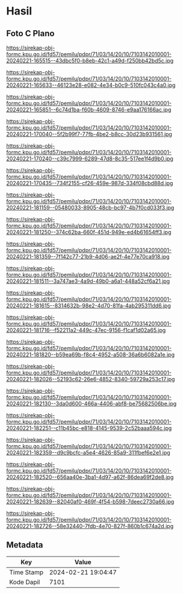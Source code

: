 # Hasil

## Foto C Plano

https://sirekap-obj-formc.kpu.go.id/fd57/pemilu/pdpr/71/03/14/20/10/7103142010001-20240221-165515--43dbc5f0-b8eb-42c1-a49d-f250bb42bd5c.jpg

https://sirekap-obj-formc.kpu.go.id/fd57/pemilu/pdpr/71/03/14/20/10/7103142010001-20240221-165633--46123e28-e082-4e34-b0c9-510fc043c4a0.jpg

https://sirekap-obj-formc.kpu.go.id/fd57/pemilu/pdpr/71/03/14/20/10/7103142010001-20240221-165851--6c74d1ba-f60b-4609-8746-e9aa176166ac.jpg

https://sirekap-obj-formc.kpu.go.id/fd57/pemilu/pdpr/71/03/14/20/10/7103142010001-20240221-170040--5f2b99f7-77fb-4be2-b8cc-30d23b931561.jpg

https://sirekap-obj-formc.kpu.go.id/fd57/pemilu/pdpr/71/03/14/20/10/7103142010001-20240221-170240--c39c7999-6289-47d8-8c35-517ee1f4d9b0.jpg

https://sirekap-obj-formc.kpu.go.id/fd57/pemilu/pdpr/71/03/14/20/10/7103142010001-20240221-170435--734f2155-cf26-459e-987d-334f08cbd88d.jpg

https://sirekap-obj-formc.kpu.go.id/fd57/pemilu/pdpr/71/03/14/20/10/7103142010001-20240221-181159--05480033-8905-48cb-bc97-4b7f0cd033f3.jpg

https://sirekap-obj-formc.kpu.go.id/fd57/pemilu/pdpr/71/03/14/20/10/7103142010001-20240221-181250--374c62ba-660f-451d-949e-ed4b61654ff3.jpg

https://sirekap-obj-formc.kpu.go.id/fd57/pemilu/pdpr/71/03/14/20/10/7103142010001-20240221-181359--7f142c77-21b9-4d06-ae2f-4e77e70ca918.jpg

https://sirekap-obj-formc.kpu.go.id/fd57/pemilu/pdpr/71/03/14/20/10/7103142010001-20240221-181511--3a747ae3-4a9d-49b0-a6a1-448a52cf6a21.jpg

https://sirekap-obj-formc.kpu.go.id/fd57/pemilu/pdpr/71/03/14/20/10/7103142010001-20240221-181615--8314632b-98e2-4d70-81fa-4ab295311dd6.jpg

https://sirekap-obj-formc.kpu.go.id/fd57/pemilu/pdpr/71/03/14/20/10/7103142010001-20240221-181716--f52211a2-449c-47ec-9156-f1caf1d02a65.jpg

https://sirekap-obj-formc.kpu.go.id/fd57/pemilu/pdpr/71/03/14/20/10/7103142010001-20240221-181820--b59ea69b-f8c4-4952-a508-36a6b6082a1e.jpg

https://sirekap-obj-formc.kpu.go.id/fd57/pemilu/pdpr/71/03/14/20/10/7103142010001-20240221-182026--52193c62-26e6-4852-8340-59729a253c17.jpg

https://sirekap-obj-formc.kpu.go.id/fd57/pemilu/pdpr/71/03/14/20/10/7103142010001-20240221-182130--3da0d600-466a-4406-abf8-be75682506be.jpg

https://sirekap-obj-formc.kpu.go.id/fd57/pemilu/pdpr/71/03/14/20/10/7103142010001-20240221-182251--c11b45bc-e818-4145-9539-2c52baaa594c.jpg

https://sirekap-obj-formc.kpu.go.id/fd57/pemilu/pdpr/71/03/14/20/10/7103142010001-20240221-182359--d9c9bcfc-a5e4-4626-85a9-311fbef6e2e1.jpg

https://sirekap-obj-formc.kpu.go.id/fd57/pemilu/pdpr/71/03/14/20/10/7103142010001-20240221-182520--656aa40e-3ba1-4d97-a62f-86dea69f2de8.jpg

https://sirekap-obj-formc.kpu.go.id/fd57/pemilu/pdpr/71/03/14/20/10/7103142010001-20240221-182639--82040af0-469f-4f54-b598-7deec2730a66.jpg

https://sirekap-obj-formc.kpu.go.id/fd57/pemilu/pdpr/71/03/14/20/10/7103142010001-20240221-182726--58e32440-7fdb-4e70-827f-860b1c674a2d.jpg


## Metadata

| Key        | Value               |
| ---------- | ------------------- |
| Time Stamp | 2024-02-21 19:04:47 |
| Kode Dapil | 7101                |



